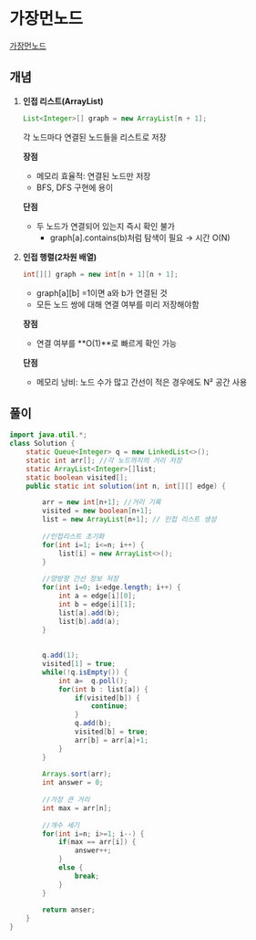 # 가장먼노드

[가장먼노드](https://school.programmers.co.kr/learn/courses/30/lessons/49189)

## 개념
1. **인접 리스트(ArrayList)**
    ```java
    List<Integer>[] graph = new ArrayList[n + 1];
    ```

    각 노드마다 연결된 노드들을 리스트로 저장

    **장점**
    + 메모리 효율적: 연결된 노드만 저장
    + BFS, DFS 구현에 용이


    **단점**
    + 두 노드가 연결되어 있는지 즉시 확인 불가 
      + graph[a].contains(b)처럼 탐색이 필요 → 시간 O(N)

2. **인접 행렬(2차원 배열)**

    ```java
    int[][] graph = new int[n + 1][n + 1];
    ```
    
   + graph[a][b] =1이면 a와 b가 연결된 것
   + 모든 노드 쌍에 대해 연결 여부를 미리 저장해야함 

    **장점**
    + 연결 여부를 **O(1)**로 빠르게 확인 가능 


    **단점**
    + 메모리 낭비: 노드 수가 많고 간선이 적은 경우에도 N² 공간 사용



## 풀이

```java
import java.util.*;
class Solution {
    static Queue<Integer> q = new LinkedList<>();
    static int arr[]; //각 노드까지의 거리 저장 
    static ArrayList<Integer>[]list;
    static boolean visited[];  
    public static int solution(int n, int[][] edge) {

        arr = new int[n+1]; //거리 기록 
        visited = new boolean[n+1];
        list = new ArrayList[n+1]; // 인접 리스트 생성 
        
        //인접리스트 초기화 
        for(int i=1; i<=n; i++) {
            list[i] = new ArrayList<>();
        }
        
        //양방향 간선 정보 저장 
        for(int i=0; i<edge.length; i++) {
            int a = edge[i][0];
            int b = edge[i][1];
            list[a].add(b);
            list[b].add(a);
        }       
        
        
        q.add(1);
        visited[1] = true;
        while(!q.isEmpty()) {
            int a=  q.poll();
            for(int b : list[a]) {
                if(visited[b]) {
                    continue;
                }
                q.add(b);
                visited[b] = true;
                arr[b] = arr[a]+1;
            }
        }
        
        Arrays.sort(arr);
        int answer = 0;
        
        //가장 큰 거리 
        int max = arr[n];
        
        //개수 세기 
        for(int i=n; i>=1; i--) {
            if(max == arr[i]) {
                answer++;
            }
            else {
                break;
            }
        }
        
        return anser;
    }
}

```
